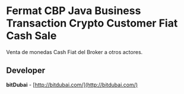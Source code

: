 # Fermat CBP Java Business Transaction Crypto Customer Fiat Cash Sale

Venta de monedas Cash Fiat del Broker a otros actores.

## Developer

**bitDubai** - [http://bitdubai.com/](http://bitdubai.com/)